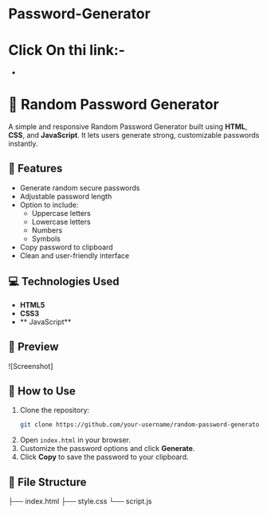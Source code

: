 # Password-Generator
# Click On thi link:-
-
# 🔐 Random Password Generator

A simple and responsive Random Password Generator built using **HTML**, **CSS**, and **JavaScript**. It lets users generate strong, customizable passwords instantly.

## 🚀 Features

- Generate random secure passwords
- Adjustable password length
- Option to include:
  - Uppercase letters
  - Lowercase letters
  - Numbers
  - Symbols
- Copy password to clipboard
- Clean and user-friendly interface

## 💻 Technologies Used

- **HTML5**
- **CSS3**
- ** JavaScript**

## 📸 Preview

![Screenshot]



## 🔧 How to Use

1. Clone the repository:
   ```bash
   git clone https://github.com/your-username/random-password-generator.git
   ```
2. Open `index.html` in your browser.
3. Customize the password options and click **Generate**.
4. Click **Copy** to save the password to your clipboard.

## 📁 File Structure


├── index.html
├── style.css
└── script.js



